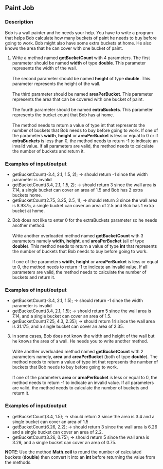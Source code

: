 ## Paint Job

### Description

Bob is a wall painter and he needs your help. You have to write a program that helps Bob calculate how many buckets of paint he needs to buy before going to work. Bob might also have some extra buckets at home. He also knows the area that he can cover with one bucket of paint.

1. Write a method named <b>getBucketCount</b> with 4 parameters. The first parameter should be named <b>width</b> of type <b>double</b>. This parameter represents the width of the wall.<br><br>The second parameter should be named <b>height</b> of type <b>double</b>. This parameter represents the height of the wall.<br><br>The third parameter should be named <b>areaPerBucket</b>. This parameter represents the area that can be covered with one bucket of paint.<br><br>The fourth parameter should be named <b>extraBuckets</b>. This parameter represents the bucket count that Bob has at home.<br><br>The method needs to return a value of type int that represents the number of buckets that Bob needs to buy before going to work. If one of the parameters <b>width</b>, <b>height</b> or <b>areaPerBucket</b> is less or equal to 0 or if <b>extraBuckets</b> is less than 0, the method needs to return -1 to indicate an invalid value. If all parameters are valid, the method needs to calculate the number of buckets and return it.

### Examples of input/output

<ul>
<li>getBucketCount(-3.4, 2.1, 1.5, 2); → should return -1 since the width parameter is invalid</li>
<li>getBucketCount(3.4, 2.1, 1.5, 2); → should return 3 since the wall area is 7.14, a single bucket can cover an area of 1.5 and Bob has 2 extra buckets home.</li>
<li>getBucketCount(2.75, 3.25, 2.5, 1); → should return 3 since the wall area is 8.9375, a single bucket can cover an area of 2.5 and Bob has 1 extra bucket at home.</li>
</ul>

2. Bob does not like to enter 0 for the extraBuckets parameter so he needs another method.<br><br>Write another overloaded method named <b>getBucketCount</b> with 3 parameters namely <b>width</b>, <b>height</b>, and <b>areaPerBucket</b> (all of type <b>double</b>). This method needs to return a value of type <b>int</b> that represents the number of buckets that Bob needs to buy before going to work.<br><br>If one of the parameters <b>width</b>, <b>height</b> or <b>areaPerBucket</b> is less or equal to 0, the method needs to return -1 to indicate an invalid value. If all parameters are valid, the method needs to calculate the number of buckets and return it.

### Examples of input/output

<ul>
<li>getBucketCount(-3.4, 2.1, 1.5); → should return -1 since the width parameter is invalid</li>
<li>getBucketCount(3.4, 2.1, 1.5); → should return 5 since the wall area is 7.14, and a single bucket can cover an area of 1.5.</li>
<li>getBucketCount(7.25, 4.3, 2.35); → should return 14 since the wall area is 31.175, and a single bucket can cover an area of 2.35.</li>
</ul>

3. In some cases, Bob does not know the width and height of the wall but he knows the area of a wall. He needs you to write another method.<br><br>Write another overloaded method named <b>getBucketCount</b> with 2 parameters namely, <b>area</b> and <b>areaPerBucket</b> (both of type <b>double</b>). The method needs to return a value of type int that represents the number of buckets that Bob needs to buy before going to work.<br><br>If one of the parameters <b>area</b> or <b>areaPerBucket</b> is less or equal to 0, the method needs to return -1 to indicate an invalid value. If all parameters are valid, the method needs to calculate the number of buckets and return it.

### Examples of input/output

<ul>
<li>getBucketCount(3.4, 1.5); → should return 3 since the area is 3.4 and a single bucket can cover an area of 1.5</li>
<li>getBucketCount(6.26, 2.2); → should return 3 since the wall area is 6.26 and a single bucket can cover an area of 2.2.</li>
<li>getBucketCount(3.26, 0.75); → should return 5 since the wall area is 3.26, and a single bucket can cover an area of 0.75.</li>
</ul>

<b>NOTE</b>: Use the method <b>Math.ceil</b> to round the number of calculated buckets (<b>double</b>) then convert it into an <b>int</b> before returning the value from the methods.

